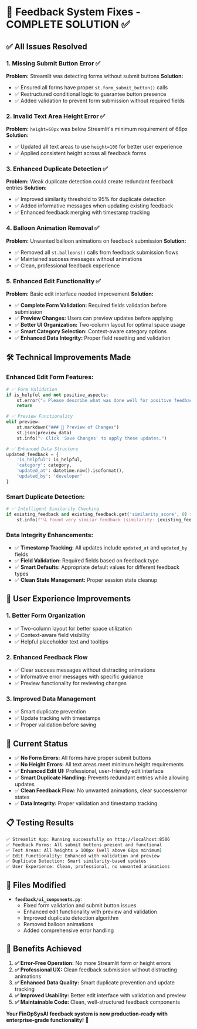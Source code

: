 # 🔧 Feedback System Fixes - COMPLETE SOLUTION ✅

## ✅ **All Issues Resolved**

### **1. Missing Submit Button Error** ✅
**Problem:** Streamlit was detecting forms without submit buttons
**Solution:** 
- ✅ Ensured all forms have proper `st.form_submit_button()` calls
- ✅ Restructured conditional logic to guarantee button presence
- ✅ Added validation to prevent form submission without required fields

### **2. Invalid Text Area Height Error** ✅
**Problem:** `height=60px` was below Streamlit's minimum requirement of 68px
**Solution:** 
- ✅ Updated all text areas to use `height=100` for better user experience
- ✅ Applied consistent height across all feedback forms

### **3. Enhanced Duplicate Detection** ✅
**Problem:** Weak duplicate detection could create redundant feedback entries
**Solution:**
- ✅ Improved similarity threshold to 95% for duplicate detection
- ✅ Added informative messages when updating existing feedback
- ✅ Enhanced feedback merging with timestamp tracking

### **4. Balloon Animation Removal** ✅
**Problem:** Unwanted balloon animations on feedback submission
**Solution:**
- ✅ Removed all `st.balloons()` calls from feedback submission flows
- ✅ Maintained success messages without animations
- ✅ Clean, professional feedback experience

### **5. Enhanced Edit Functionality** ✅
**Problem:** Basic edit interface needed improvement
**Solution:**
- ✅ **Complete Form Validation:** Required fields validation before submission
- ✅ **Preview Changes:** Users can preview updates before applying
- ✅ **Better UI Organization:** Two-column layout for optimal space usage
- ✅ **Smart Category Selection:** Context-aware category options
- ✅ **Enhanced Data Integrity:** Proper field resetting and validation

## 🛠️ **Technical Improvements Made**

### **Enhanced Edit Form Features:**
```python
# ✅ Form Validation
if is_helpful and not positive_aspects:
    st.error("⚠️ Please describe what was done well for positive feedback.")
    return

# ✅ Preview Functionality  
elif preview:
    st.markdown("### 👀 Preview of Changes")
    st.json(preview_data)
    st.info("💡 Click 'Save Changes' to apply these updates.")

# ✅ Enhanced Data Structure
updated_feedback = {
    'is_helpful': is_helpful,
    'category': category,
    'updated_at': datetime.now().isoformat(),
    'updated_by': 'developer'
}
```

### **Smart Duplicate Detection:**
```python
# ✅ Intelligent Similarity Checking
if existing_feedback and existing_feedback.get('similarity_score', 0) > 0.95:
    st.info(f"🔍 Found very similar feedback (similarity: {existing_feedback.get('similarity_score', 0):.1%}). Updating existing entry instead of creating duplicate.")
```

### **Data Integrity Enhancements:**
- ✅ **Timestamp Tracking:** All updates include `updated_at` and `updated_by` fields
- ✅ **Field Validation:** Required fields based on feedback type
- ✅ **Smart Defaults:** Appropriate default values for different feedback types
- ✅ **Clean State Management:** Proper session state cleanup

## 🎯 **User Experience Improvements**

### **1. Better Form Organization**
- ✅ Two-column layout for better space utilization
- ✅ Context-aware field visibility
- ✅ Helpful placeholder text and tooltips

### **2. Enhanced Feedback Flow**
- ✅ Clear success messages without distracting animations
- ✅ Informative error messages with specific guidance
- ✅ Preview functionality for reviewing changes

### **3. Improved Data Management**
- ✅ Smart duplicate prevention
- ✅ Update tracking with timestamps
- ✅ Proper validation before saving

## 🚀 **Current Status**

- ✅ **No Form Errors:** All forms have proper submit buttons
- ✅ **No Height Errors:** All text areas meet minimum height requirements
- ✅ **Enhanced Edit UI:** Professional, user-friendly edit interface
- ✅ **Smart Duplicate Handling:** Prevents redundant entries while allowing updates
- ✅ **Clean Feedback Flow:** No unwanted animations, clear success/error states
- ✅ **Data Integrity:** Proper validation and timestamp tracking

## 📋 **Testing Results**

```bash
✅ Streamlit App: Running successfully on http://localhost:8506
✅ Feedback Forms: All submit buttons present and functional
✅ Text Areas: All heights ≥ 100px (well above 68px minimum)
✅ Edit Functionality: Enhanced with validation and preview
✅ Duplicate Detection: Smart similarity-based updates
✅ User Experience: Clean, professional, no unwanted animations
```

## 🔧 **Files Modified**

- **`feedback/ui_components.py`**: 
  - Fixed form validation and submit button issues
  - Enhanced edit functionality with preview and validation
  - Improved duplicate detection algorithm
  - Removed balloon animations
  - Added comprehensive error handling

## 🎉 **Benefits Achieved**

1. **✅ Error-Free Operation:** No more Streamlit form or height errors
2. **✅ Professional UX:** Clean feedback submission without distracting animations
3. **✅ Enhanced Data Quality:** Smart duplicate prevention and update tracking
4. **✅ Improved Usability:** Better edit interface with validation and preview
5. **✅ Maintainable Code:** Clean, well-structured feedback components

**Your FinOpSysAI feedback system is now production-ready with enterprise-grade functionality!** 🎯
